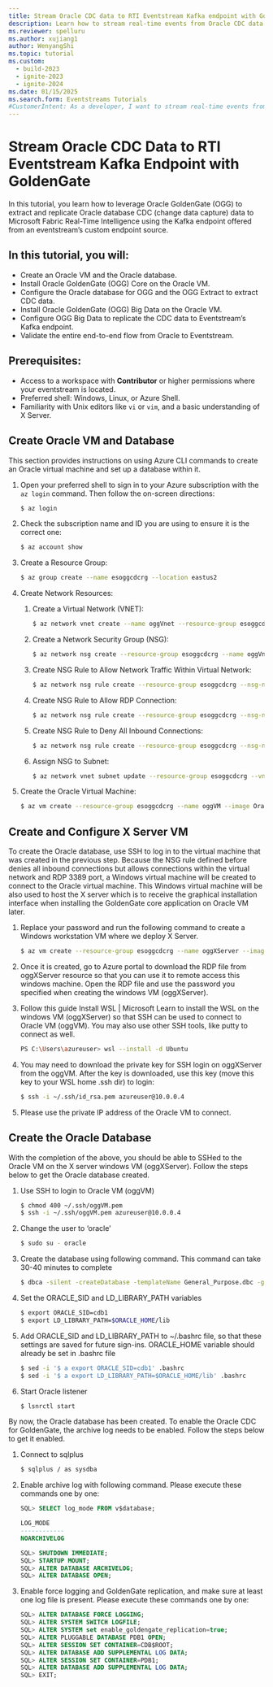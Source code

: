 ```yaml
---
title: Stream Oracle CDC data to RTI Eventstream Kafka endpoint with GoldenGate 
description: Learn how to stream real-time events from Oracle CDC data to Eventstream using the Kafka endpoint with GoldenGate.
ms.reviewer: spelluru
ms.author: xujiang1
author: WenyangShi
ms.topic: tutorial
ms.custom:
  - build-2023
  - ignite-2023
  - ignite-2024
ms.date: 01/15/2025
ms.search.form: Eventstreams Tutorials
#CustomerIntent: As a developer, I want to stream real-time events from my Oracle DB using Fabric event streams.
---
```


# Stream Oracle CDC Data to RTI Eventstream Kafka Endpoint with GoldenGate

In this tutorial, you learn how to leverage Oracle GoldenGate (OGG) to extract and replicate Oracle database CDC (change data capture) data to Microsoft Fabric Real-Time Intelligence using the Kafka endpoint offered from an eventstream’s custom endpoint source.

## In this tutorial, you will:
- Create an Oracle VM and the Oracle database.
- Install Oracle GoldenGate (OGG) Core on the Oracle VM.
- Configure the Oracle database for OGG and the OGG Extract to extract CDC data.
- Install Oracle GoldenGate (OGG) Big Data on the Oracle VM.
- Configure OGG Big Data to replicate the CDC data to Eventstream’s Kafka endpoint.
- Validate the entire end-to-end flow from Oracle to Eventstream.

## Prerequisites:
- Access to a workspace with **Contributor** or higher permissions where your eventstream is located.
- Preferred shell: Windows, Linux, or Azure Shell.
- Familiarity with Unix editors like `vi` or `vim`, and a basic understanding of X Server.

## Create Oracle VM and Database

This section provides instructions on using Azure CLI commands to create an Oracle virtual machine and set up a database within it.

1. Open your preferred shell to sign in to your Azure subscription with the `az login` command. Then follow the on-screen directions:
   
   ```bash
   $ az login
   ```

1. Check the subscription name and ID you are using to ensure it is the correct one:

   ```bash
   $ az account show
   ```

1. Create a Resource Group:
    ```bash
    $ az group create --name esoggcdcrg --location eastus2
    ```

1. Create Network Resources:
    1. Create a Virtual Network (VNET):
        ```bash
        $ az network vnet create --name oggVnet --resource-group esoggcdcrg --address-prefixes "10.0.0.0/16" --subnet-name oggSubnet1 --subnet-prefixes "10.0.0.0/24"
        ```
    1. Create a Network Security Group (NSG):
        ```bash
        $ az network nsg create --resource-group esoggcdcrg --name oggVnetNSG
        ```
    1. Create NSG Rule to Allow Network Traffic Within Virtual Network:
        ```bash
        $ az network nsg rule create --resource-group esoggcdcrg --nsg-name oggVnetNSG --name oggAllowVnet --protocol '*' --direction inbound --priority 3400 --source-address-prefix 'VirtualNetwork' --source-port-range '*' --destination-address-prefix 'VirtualNetwork' --destination-port-range '*' --access allow
        ```
    1. Create NSG Rule to Allow RDP Connection:
        ```bash
        $ az network nsg rule create --resource-group esoggcdcrg --nsg-name oggAllowRDP --protocol '*' --direction inbound --priority 3410 --source-address-prefix '*' --source-port-range '*' --destination-address-prefix '*' --destination-port-range '3389' --access allow
        ```
    1. Create NSG Rule to Deny All Inbound Connections:
        ```bash
        $ az network nsg rule create --resource-group esoggcdcrg --nsg-name oggDenyAllInBound --protocol '*' --direction inbound --priority 3500 --source-address-prefix '*' --source-port-range '*' --destination-address-prefix '*' --destination-port-range '*' --access deny
        ```
    1. Assign NSG to Subnet:
        ```bash
        $ az network vnet subnet update --resource-group esoggcdcrg --vnet-name oggVNet --name oggSubnet1 --network-security-group oggVnetNSG
        ```

1. Create the Oracle Virtual Machine:
    ```bash
    $ az vm create --resource-group esoggcdcrg --name oggVM --image Oracle:oracle-database:oracle_db_21:21.0.0 --size Standard_D2s_v3 --generate-ssh-keys --admin-username azureuser --vnet-name oggVnet --subnet oggSubnet1 --public-ip-address "" --nsg "" --zone 1
    ```

## Create and Configure X Server VM

To create the Oracle database, use SSH to log in to the virtual machine that was created in the previous step. Because the NSG rule defined before denies all inbound connections but allows connections within the virtual network and RDP 3389 port, a Windows virtual machine will be created to connect to the Oracle virtual machine. This Windows virtual machine will be also used to host the X server which is to receive the graphical installation interface when installing the GoldenGate core application on Oracle VM later.

1. Replace your password and run the following command to create a Windows workstation VM where we deploy X Server.
    ```bash
    $ az vm create --resource-group esoggcdcrg --name oggXServer --image MicrosoftWindowsDesktop:windows-11:win11-24h2-pro:26100.2605.241207 --size Standard_D2s_v3 --vnet-name oggVnet --subnet oggSubnet1 --public-ip-sku Standard --nsg "" --data-disk-delete-option Delete --os-disk-delete-option Delete --nic-delete-option Delete --security-type Standard --admin-username azureuser --admin-password <YOUR_OWN_PASSWORD>
    ```

1. Once it is created, go to Azure portal to download the RDP file from oggXServer resource so that you can use it to remote access this windows machine. Open the RDP file and use the password you specified when creating the windows VM (oggXServer).

1. Follow this guide Install WSL | Microsoft Learn to install the WSL on the windows VM (oggXServer) so that SSH can be used to connect to Oracle VM (oggVM). You may also use other SSH tools, like putty to connect as well.
    ```bash
    PS C:\Users\azureuser> wsl --install -d Ubuntu
    ```

1. You may need to download the private key for SSH login on oggXServer from the oggVM. After the key is downloaded, use this key (move this key to your WSL home .ssh dir) to login:
    ```bash
    $ ssh -i ~/.ssh/id_rsa.pem azureuser@10.0.0.4
    ```

1. Please use the private IP address of the Oracle VM to connect.

## Create the Oracle Database

With the completion of the above, you should be able to SSHed to the Oracle VM on the X server windows VM (oggXServer). Follow the steps below to get the Oracle database created.

1. Use SSH to login to Oracle VM (oggVM)
    ```bash
    $ chmod 400 ~/.ssh/oggVM.pem
    $ ssh -i ~/.ssh/oggVM.pem azureuser@10.0.0.4
    ```

1. Change the user to ‘oracle’
    ```bash
    $ sudo su - oracle
    ```

1. Create the database using following command. This command can take 30-40 minutes to complete
    ```bash
    $ dbca -silent -createDatabase -templateName General_Purpose.dbc -gdbname cdb1 -sid cdb1 -responseFile NO_VALUE -characterSet AL32UTF8 -sysPassword OraPasswd1 -systemPassword OraPasswd1 -createAsContainerDatabase true -numberOfPDBs 1 -pdbName pdb1 -pdbAdminPassword OraPasswd1 -databaseType MULTIPURPOSE -automaticMemoryManagement false -storageType FS -datafileDestination "/u01/app/oracle/oradata/" -ignorePreReqs
    ```

1. Set the ORACLE_SID and LD_LIBRARY_PATH variables
    ```bash
    $ export ORACLE_SID=cdb1
    $ export LD_LIBRARY_PATH=$ORACLE_HOME/lib
    ```

1. Add ORACLE_SID and LD_LIBRARY_PATH to ~/.bashrc file, so that these settings are saved for future sign-ins. ORACLE_HOME variable should already be set in .bashrc file
    ```bash
    $ sed -i '$ a export ORACLE_SID=cdb1' .bashrc
    $ sed -i '$ a export LD_LIBRARY_PATH=$ORACLE_HOME/lib' .bashrc
    ```

1. Start Oracle listener
    ```bash
    $ lsnrctl start
    ```

By now, the Oracle database has been created. To enable the Oracle CDC for GoldenGate, the archive log needs to be enabled. Follow the steps below to get it enabled.

1. Connect to sqlplus
    ```bash
    $ sqlplus / as sysdba
    ```

1. Enable archive log with following command. Please execute these commands one by one:
    ```sql
    SQL> SELECT log_mode FROM v$database;

    LOG_MODE
    ------------
    NOARCHIVELOG

    SQL> SHUTDOWN IMMEDIATE;
    SQL> STARTUP MOUNT;
    SQL> ALTER DATABASE ARCHIVELOG;
    SQL> ALTER DATABASE OPEN;
    ```

1. Enable force logging and GoldenGate replication, and make sure at least one log file is present. Please execute these commands one by one:
    ```sql
    SQL> ALTER DATABASE FORCE LOGGING;
    SQL> ALTER SYSTEM SWITCH LOGFILE;
    SQL> ALTER SYSTEM set enable_goldengate_replication=true;
    SQL> ALTER PLUGGABLE DATABASE PDB1 OPEN;
    SQL> ALTER SESSION SET CONTAINER=CDB$ROOT;
    SQL> ALTER DATABASE ADD SUPPLEMENTAL LOG DATA;
    SQL> ALTER SESSION SET CONTAINER=PDB1;
    SQL> ALTER DATABASE ADD SUPPLEMENTAL LOG DATA;
    SQL> EXIT;
    ```

